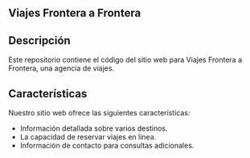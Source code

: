 ## Viajes Frontera a Frontera

## Descripción

Este repositorio contiene el código del sitio web para Viajes Frontera a Frontera, una agencia de viajes.

## Características

Nuestro sitio web ofrece las siguientes características:

- Información detallada sobre varios destinos.
- La capacidad de reservar viajes en línea.
- Información de contacto para consultas adicionales.